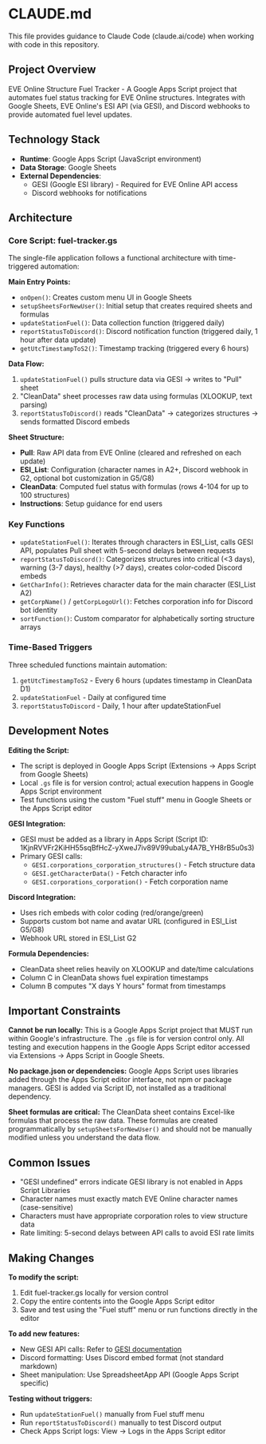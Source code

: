 # CLAUDE.md

This file provides guidance to Claude Code (claude.ai/code) when working with code in this repository.

## Project Overview

EVE Online Structure Fuel Tracker - A Google Apps Script project that automates fuel status tracking for EVE Online structures. Integrates with Google Sheets, EVE Online's ESI API (via GESI), and Discord webhooks to provide automated fuel level updates.

## Technology Stack

- **Runtime**: Google Apps Script (JavaScript environment)
- **Data Storage**: Google Sheets
- **External Dependencies**:
  - GESI (Google ESI library) - Required for EVE Online API access
  - Discord webhooks for notifications

## Architecture

### Core Script: fuel-tracker.gs

The single-file application follows a functional architecture with time-triggered automation:

**Main Entry Points:**
- `onOpen()`: Creates custom menu UI in Google Sheets
- `setupSheetsForNewUser()`: Initial setup that creates required sheets and formulas
- `updateStationFuel()`: Data collection function (triggered daily)
- `reportStatusToDiscord()`: Discord notification function (triggered daily, 1 hour after data update)
- `getUtcTimestampToS2()`: Timestamp tracking (triggered every 6 hours)

**Data Flow:**
1. `updateStationFuel()` pulls structure data via GESI → writes to "Pull" sheet
2. "CleanData" sheet processes raw data using formulas (XLOOKUP, text parsing)
3. `reportStatusToDiscord()` reads "CleanData" → categorizes structures → sends formatted Discord embeds

**Sheet Structure:**
- **Pull**: Raw API data from EVE Online (cleared and refreshed on each update)
- **ESI_List**: Configuration (character names in A2+, Discord webhook in G2, optional bot customization in G5/G8)
- **CleanData**: Computed fuel status with formulas (rows 4-104 for up to 100 structures)
- **Instructions**: Setup guidance for end users

### Key Functions

- `updateStationFuel()`: Iterates through characters in ESI_List, calls GESI API, populates Pull sheet with 5-second delays between requests
- `reportStatusToDiscord()`: Categorizes structures into critical (<3 days), warning (3-7 days), healthy (>7 days), creates color-coded Discord embeds
- `GetCharInfo()`: Retrieves character data for the main character (ESI_List A2)
- `getCorpName()` / `getCorpLogoUrl()`: Fetches corporation info for Discord bot identity
- `sortFunction()`: Custom comparator for alphabetically sorting structure arrays

### Time-Based Triggers

Three scheduled functions maintain automation:
1. `getUtcTimestampToS2` - Every 6 hours (updates timestamp in CleanData D1)
2. `updateStationFuel` - Daily at configured time
3. `reportStatusToDiscord` - Daily, 1 hour after updateStationFuel

## Development Notes

**Editing the Script:**
- The script is deployed in Google Apps Script (Extensions → Apps Script from Google Sheets)
- Local `.gs` file is for version control; actual execution happens in Google Apps Script environment
- Test functions using the custom "Fuel stuff" menu in Google Sheets or the Apps Script editor

**GESI Integration:**
- GESI must be added as a library in Apps Script (Script ID: 1KjnRVVFr2KiHH55sqBfHcZ-yXweJ7iv89V99ubaLy4A7B_YH8rB5u0s3)
- Primary GESI calls:
  - `GESI.corporations_corporation_structures()` - Fetch structure data
  - `GESI.getCharacterData()` - Fetch character info
  - `GESI.corporations_corporation()` - Fetch corporation name

**Discord Integration:**
- Uses rich embeds with color coding (red/orange/green)
- Supports custom bot name and avatar URL (configured in ESI_List G5/G8)
- Webhook URL stored in ESI_List G2

**Formula Dependencies:**
- CleanData sheet relies heavily on XLOOKUP and date/time calculations
- Column C in CleanData shows fuel expiration timestamps
- Column B computes "X days Y hours" format from timestamps

## Important Constraints

**Cannot be run locally:** This is a Google Apps Script project that MUST run within Google's infrastructure. The `.gs` file is for version control only. All testing and execution happens in the Google Apps Script editor accessed via Extensions → Apps Script in Google Sheets.

**No package.json or dependencies:** Google Apps Script uses libraries added through the Apps Script editor interface, not npm or package managers. GESI is added via Script ID, not installed as a traditional dependency.

**Sheet formulas are critical:** The CleanData sheet contains Excel-like formulas that process the raw data. These formulas are created programmatically by `setupSheetsForNewUser()` and should not be manually modified unless you understand the data flow.

## Common Issues

- "GESI undefined" errors indicate GESI library is not enabled in Apps Script Libraries
- Character names must exactly match EVE Online character names (case-sensitive)
- Characters must have appropriate corporation roles to view structure data
- Rate limiting: 5-second delays between API calls to avoid ESI rate limits

## Making Changes

**To modify the script:**
1. Edit fuel-tracker.gs locally for version control
2. Copy the entire contents into the Google Apps Script editor
3. Save and test using the "Fuel stuff" menu or run functions directly in the editor

**To add new features:**
- New GESI API calls: Refer to [GESI documentation](https://github.com/Blacksmoke16/GESI)
- Discord formatting: Uses Discord embed format (not standard markdown)
- Sheet manipulation: Use SpreadsheetApp API (Google Apps Script specific)

**Testing without triggers:**
- Run `updateStationFuel()` manually from Fuel stuff menu
- Run `reportStatusToDiscord()` manually to test Discord output
- Check Apps Script logs: View → Logs in the Apps Script editor
